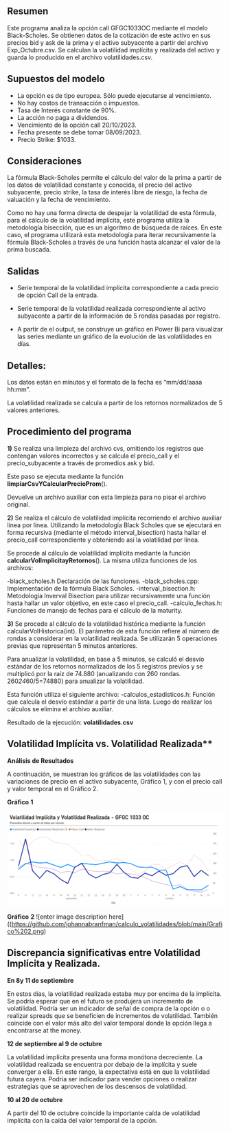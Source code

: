 






## Resumen

Este programa analiza la opción call GFGC1033OC mediante el modelo Black-Scholes. Se obtienen datos de la cotización de este activo en sus precios bid y ask de la prima y el activo subyacente a partir del archivo Exp_Octubre.csv. Se calculan la volatilidad implícita y realizada del activo y guarda lo producido en el archivo  volatilidades.csv.

## Supuestos del modelo

 - La opción es de tipo europea. Sólo puede ejecutarse al vencimiento.
 - No hay costos de transacción o impuestos.
 - Tasa de Interés constante de 90%.
  - La acción no paga a dividendos.
  - Vencimiento de la opción call 20/10/2023.
  - Fecha presente se debe tomar 08/09/2023.
  - Precio Strike: $1033.

## Consideraciones

La fórmula Black-Scholes permite el cálculo del valor de la prima a partir de los datos de volatilidad constante y conocida, el precio del activo subyacente, precio strike, la tasa de interés libre de riesgo, la fecha de valuación y la fecha de vencimiento.

Como no hay una forma directa de despejar la volatilidad de esta fórmula, para el cálculo de la volatilidad implícita, este programa utiliza la metodología bisección, que es un algoritmo de búsqueda de raíces. En este caso, el programa utilizará esta metodología para iterar recursivamente la fórmula Black-Scholes a través de una función hasta alcanzar el valor de la prima buscada.

##  Salidas

 - Serie temporal de la volatilidad implícita correspondiente a cada precio de opción Call de la entrada.
 - Serie temporal de la volatilidad realizada correspondiente al activo subyacente a partir de la información de 5 rondas pasadas por registro.

 - A partir de el output, se construye un gráfico en Power Bi para visualizar las series mediante un gráfico de la evolución de las volatilidades en días.

##  Detalles:

Los datos están en minutos y el formato de la fecha es “mm/dd/aaaa hh:mm”.

La volatilidad realizada se calcula a partir de los retornos normalizados de 5 valores anteriores.

## **Procedimiento del programa**

**1)** Se realiza una limpieza del archivo cvs, omitiendo los registros que contengan valores incorrectos y se calcula el precio_call y el precio_subyacente a través de promedios ask y bid.

Este paso se ejecuta mediante la función **limpiarCsvYCalcularPrecioProm**().

Devuelve un archivo auxiliar con esta limpieza para no pisar el archivo original.


**2)** Se realiza el cálculo de volatilidad implícita recorriendo el archivo auxiliar línea por línea. Utilizando la metodología Black Scholes que se ejecutará en forma recursiva (mediante el método interval_bisection) hasta hallar el precio_call correspondiente y obteniendo así la volatilidad por línea.

Se procede al cálculo de volatilidad implícita mediante la función **calcularVolImplicitayRetornos**(). La misma utiliza funciones de los archivos:

-black_scholes.h Declaración de las funciones.
-black_scholes.cpp: Implementación de la fórmula Black Scholes.
-interval_bisection.h: Metodología Inverval Bisection para utilizar recursivamente una función hasta hallar un valor objetivo, en este caso el precio_call.
-calculo_fechas.h: Funciones de manejo de fechas para el cálculo de la maturity.

**3)** Se procede al cálculo de la volatilidad histórica mediante la función calcularVolHistorica(int).
El parámetro de esta función refiere al número de rondas a considerar en la volatilidad realizada.
Se utilizarán 5 operaciones previas que representan 5 minutos anteriores.

Para anualizar la volatilidad, en base a 5 minutos, se calculó el desvío estándar de los retornos normalizados de los 5 registros previos y se multiplicó por la raíz de 74.880 (anualizando con 260 rondas. 260*24*60/5=74880) para anualizar la volatilidad.

Esta función utiliza el siguiente archivo:
-calculos_estadisticos.h: Función que calcula el desvío estándar a partir de una lista.
Luego de realizar los cálculos se elimina el archivo auxiliar.

Resultado de la ejecución: **volatilidades.csv**

## Volatilidad Implícita vs. Volatilidad Realizada**

******Análisis de Resultados******

A continuación, se muestran los gráficos de las volatilidades con las variaciones de precio en el activo subyacente, Gráfico 1, y con el precio call y valor temporal en el Gráfico 2.

**Gráfico** **1**

![enter image description here](https://github.com/johannabranfman/calculo_volatilidades/blob/main/Grafico%201.png)

**Gráfico** **2**
![enter image description here]((https://github.com/johannabranfman/calculo_volatilidades/blob/main/Grafico%202.png)



## **Discrepancia significativas entre Volatilidad Implícita y Realizada.**

**En 8y 11 de septiembre**

En estos días, la volatilidad realizada estaba muy por encima de la implícita. Se podría esperar que en el futuro se produjera un incremento de volatilidad. Podría ser un indicador de señal de compra de la opción o o realizar spreads que se beneficien de incrementos de volatilidad. También coincide con el valor más alto del valor temporal donde la opción llega a encontrarse at the money.

**12 de septiembre al 9 de octubre**

La volatilidad implícita presenta una forma monótona decreciente. La volatilidad realizada se encuentra por debajo de la implícita y suele converger a ella. En este rango, la expectativa está en que la volatilidad futura cayera. Podría ser indicador para vender opciones o realizar estrategias que se aprovechen de los descensos de volatilidad.

**10 al 20 de octubre**

A partir del 10 de octubre coincide la importante caída de volatilidad implícita con la caída del valor temporal de la opción.
